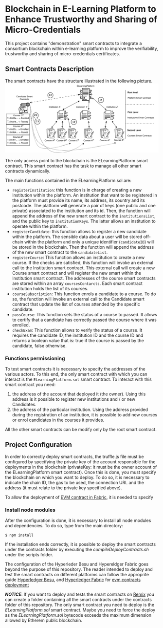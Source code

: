 # Blockchain in E-Learning Platform to Enhance Trustworthy and Sharing of Micro-Credentials

This project contains "demonstration" smart contracts to integrate a consortium blockchain within e-learning platform to improve the verifiability, trustworthy and sharing of micro-credentials certificates.

## Smart Contracts Description

The smart contracts have the structure illustrated in the following picture.
![alt text](https://github.com/alessandrobigiotti/micro-credentials-smart-contracts/blob/main/img/smartcontracttree.png?raw=true)

The only access point to the blockchain is the ELearningPlatform smart contract. This smart contract has the task to manage all other smart contracts dynamically.

The main functions contained in the ELearningPlatform.sol are:
- ```registerInstitution```: this function is in charge of creating a new Institution within the platform. An institution that want to be registered in the platform must provide its name, its address, its country and its  postcode. The platform will generate a pair of keys (one public and one private) associated to the institution and its id. Then, the function will append the address of the new smart contract to the ```institutionsList```, and the public key to ```institutionKeys```. The latter allows an institution to operate within the platform.
- ```registerCandidate```: this function allows to register a new candidate within the platform. The sensible data about a user will be stored off-chain within the platform and only a unique identifier (```candidateID```) will be stored in the blockchain. Then the function will append the address of the new smart contract to the ```candidateList```.
- ```registerCourse```: This function allows an institution to create a new course. If the checks are satisfied, this function will invoke an external call to the Institution smart contract. This external call will create a new Course smart contract and will register the new smart within the Institution smart contract. The addresses of the course smart contracts are stored within an array ```coursesContarcts```. Each smart contract institution holds the list of its courses.
- ```courseSubscription```: This function enrols a candidate to a course. To do so, the function will invoke an external call to the Candidate smart contract that update the list of courses attended by the specific candidate.
- ```passCourse```: This function sets the status of a course to passed. It allows to certify that a candidate has correctly passed the course where it was enrolled.
- ```checkExam```: This function allows to verify the status of a course. It requires the candidate ID, the institution ID and the course ID and returns a boolean value that is: true if the course is passed by the candidate, false otherwise.

### Functions permissioning

To test smart contracts it is necessary to specify the addresses of the various actors. To this end, the only smart contract with which you can interact is the ```ELearningPlatform.sol``` smart contract. To interact with this smart contract you need:
  1. the address of the account that deployed it (the owner). Using this address is it possible to register new institutions and / or new Candidates.
  2. the address of the particular institution. Using the address provided during the registration of an institution, it is possible to add new courses or enrol candidates in the courses it provides.

All the other smart contracts can be modify only by the root smart contract.
​


## Project Configuration

In order to correctly deploy smart contracts, the truffle.js file must be configured by specifying the private key of the account responsible for the deployments in the blockchain (privateKey: it must be the owner account of the ELearningPlatform smart contract). Once this is done, you must specify the blockchain on which you want to deploy. To do so, it is necessary to indicate the chain ID, the gas to be used, the connection URL and the address (it must relate to the private key specified above).

To allow the deployment of [EVM contract in Fabric](https://archive.trufflesuite.com/docs/truffle/how-to/distributed-ledger-support/hyperledger-evm/), it is needed to specify

### Install node modules

After the configuration is done, it is necessary to install all node modules and dependencies. To do so, type from the main directory:
```
$ npm install
```
If the installation ends correctly, it is possible to deploy the smart contracts under the contracts folder by executing the *compileDeployContracts.sh* under the scripts folder.

The configuration of the Hyperleder Besu and Hypereldger Fabric goes beyond the purpose of this repository. The reader intended to deploy and test the smart contracts on different platforms can follow the approprite guide [Hyperledger Besu](https://besu.hyperledger.org/23.4.0/private-networks), and [Hyperledger Fabric](https://github.com/hyperledger-archives/fabric-chaincode-evm) for [evm contracts deployment](https://archive.trufflesuite.com/docs/truffle/how-to/distributed-ledger-support/hyperledger-evm/) 


***NOTICE***: If you want to deploy and tests the smart contracts on [Remix](https://remix.ethereum.org) you can create a folder containing all the smart contracts under the contracts folder of this repository. The only smart contract you need to deploy is the *ELearningPlatform.sol* smart contract. Maybe you need to force the deploy as the *ELearningPlatform.sol* bytecode exceeds the maximum dimension allowed by Etherem public blockchain.
